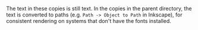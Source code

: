 The text in these copies is still text. In the copies in the parent directory, the text is converted to paths (e.g. `Path -> Object to Path` in Inkscape), for consistent rendering on systems that don't have the fonts installed.
